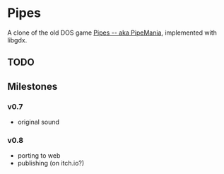 # Pipes
A clone of the old DOS game [Pipes -- aka PipeMania](https://www.freegameempire.com/games/Pipe), implemented with libgdx.


## TODO
## Milestones


### v0.7
- original sound

### v0.8
- porting to web
- publishing (on itch.io?)
